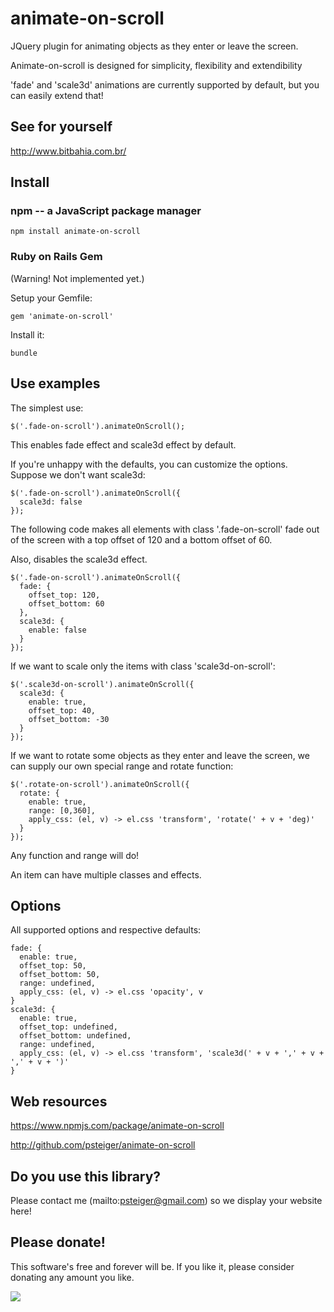 # animate-on-scroll

JQuery plugin for animating objects as they enter or leave the screen.

Animate-on-scroll is designed for simplicity, flexibility and extendibility

'fade' and 'scale3d' animations are currently supported by default, but you can
easily extend that!

## See for yourself

http://www.bitbahia.com.br/

## Install

### npm -- a JavaScript package manager

    npm install animate-on-scroll

### Ruby on Rails Gem

(Warning! Not implemented yet.)

Setup your Gemfile:

    gem 'animate-on-scroll'

Install it:

    bundle

## Use examples

The simplest use:

    $('.fade-on-scroll').animateOnScroll();

This enables fade effect and scale3d effect by default.

If you're unhappy with the defaults, you can customize the options. Suppose we
don't want scale3d:

    $('.fade-on-scroll').animateOnScroll({
      scale3d: false
    });

The following code makes all elements with class '.fade-on-scroll' fade out
of the screen with a top offset of 120 and a bottom offset of 60.

Also, disables the scale3d effect.

    $('.fade-on-scroll').animateOnScroll({
      fade: {
        offset_top: 120,
        offset_bottom: 60
      },
      scale3d: {
        enable: false
      }
    });

If we want to scale only the items with class 'scale3d-on-scroll':

    $('.scale3d-on-scroll').animateOnScroll({
      scale3d: {
        enable: true,
        offset_top: 40,
        offset_bottom: -30
      }
    });

If we want to rotate some objects as they enter and leave the screen, we can
supply our own special range and rotate function:

    $('.rotate-on-scroll').animateOnScroll({
      rotate: {
        enable: true,
        range: [0,360],
        apply_css: (el, v) -> el.css 'transform', 'rotate(' + v + 'deg)'
      }
    });

Any function and range will do!

An item can have multiple classes and effects.

## Options

All supported options and respective defaults:

    fade: {
      enable: true,
      offset_top: 50,
      offset_bottom: 50,
      range: undefined,
      apply_css: (el, v) -> el.css 'opacity', v
    }
    scale3d: {
      enable: true,
      offset_top: undefined,
      offset_bottom: undefined,
      range: undefined,
      apply_css: (el, v) -> el.css 'transform', 'scale3d(' + v + ',' + v + ',' + v + ')'
    }

## Web resources

https://www.npmjs.com/package/animate-on-scroll

http://github.com/psteiger/animate-on-scroll

## Do you use this library?

Please contact me (mailto:psteiger@gmail.com) so we display your website here!

## Please donate!

This software's free and forever will be. If you like it, please consider donating any amount you like.

[![](https://www.paypalobjects.com/en_US/i/btn/btn_donateCC_LG.gif)](https://www.paypal.com/cgi-bin/webscr?cmd=_s-xclick&hosted_button_id=582TYZ3KV2JWW)
